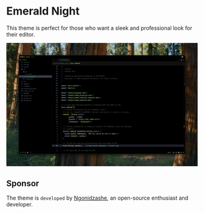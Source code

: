 
# Emerald Night

This theme is perfect for those who want a sleek and professional look for their editor.

![Theme preview](./assets/preview.png)


## Sponsor

The theme is `developed` by [Ngonidzashe](https://www.buymeacoffee.com/modestnerd), an open-source enthusiast and developer.
